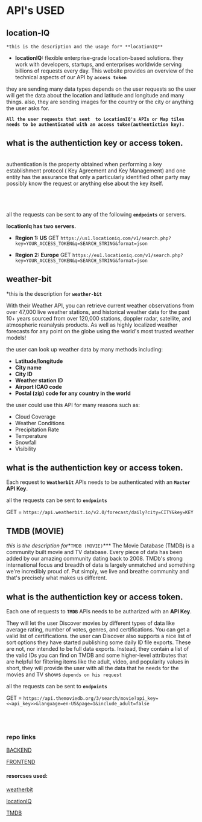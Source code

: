 # API's USED

## location-IQ

`*this is the description and the usage for* **locationIQ**`
* **locationIQ:** flexible enterprise-grade location-based solutions. they work with developers, startups, and enterprises worldwide serving billions of requests every day. This website provides an overview of the technical aspects of our API by **`access token`**








they are sending many data types depends on the user requests so the user will get the data about the location and latitude and longitude and many things.
also, they are sending images for the country or the city
or anything the user asks for.


**`All the user requests that sent  to LocationIQ's APIs or Map tiles needs to be authenticated with an access token(authentiction key).`**

## **what is the authentiction key or access token.** 

<br>
authentication is the property obtained when performing a key establishment protocol ( Key Agreement and Key Management) and one entity has the assurance that only a particularly identified other party may possibly know the request or anything else about the key itself.
<br>
<br>
<br>
<br>

all the requests can be sent to any of the following **`endpoints`** or servers.

**locationIq has two servers.** 

* **Region 1: US**
GET `https://us1.locationiq.com/v1/search.php?key=YOUR_ACCESS_TOKEN&q=SEARCH_STRING&format=json`

* **Region 2: Europe**
GET `https://eu1.locationiq.com/v1/search.php?key=YOUR_ACCESS_TOKEN&q=SEARCH_STRING&format=json`




## weather-bit

*this is the description for **`weather-bit`**
<br>




With their Weather API, you can retrieve current weather observations from over 47,000 live weather stations, and historical weather data for the past 10+ years sourced from over 120,000 stations, doppler radar, satellite, and atmospheric reanalysis products. As well as highly localized weather forecasts for any point on the globe using the world's most trusted weather models!

the user can look up weather data by many methods including:
* **Latitude/longitude**
* **City name**
* **City ID**
* **Weather station ID**
* **Airport ICAO code**
* **Postal (zip) code for any country in the world**





the user could use this API for many reasons such as: 


* Cloud Coverage
* Weather Conditions
* Precipitation Rate
* Temperature
* Snowfall
* Visibility


## **what is the authentiction key or access token.** 

Each request to **`Weatherbit`** APIs needs to be authenticated with an **`Master` API Key**.


all the requests can be sent to **`endpoints`**

GET = `https://api.weatherbit.io/v2.0/forecast/daily?city=CITY&key=KEY`



## TMDB (MOVIE)

*this is the description for**`TMDB (MOVIE)`***
The Movie Database (TMDB) is a community built movie and TV database. Every piece of data has been added by our amazing community dating back to 2008. TMDb's strong international focus and breadth of data is largely unmatched and something we're incredibly proud of. Put simply, we live and breathe community and that's precisely what makes us different.

## **what is the authentiction key or access token.** 

Each one of requests to **`TMDB`** APIs needs to be autharized  with an **API Key**.


They will let the user Discover movies by different types of data like average rating, number of votes, genres, and certifications. You can get a valid list of certifications.
 the user can Discover also supports a nice list of sort options they have started publishing some daily ID file exports. These are not, nor intended to be full data exports. Instead, they contain a list of the valid IDs you can find on TMDB and some higher-level attributes that are helpful for filtering items like the adult, video, and popularity values
in short, they will provide the user with all the data that he needs for the movies and TV shows `depends on his request`  






all the requests can be sent to **`endpoints`**

GET = `https://api.themoviedb.org/3/search/movie?api_key=<<api_key>>&language=en-US&page=1&include_adult=false`



<br>
<br>

### repo links

[BACKEND](https://github.com/tariqkjm7/Full-stack)

[FRONTEND](https://github.com/tariqkjm7/city-Exploler)

#### resorcses used:
[weatherbit](https://www.weatherbit.io/)

[locationIQ](https://locationiq.com/)

[TMDB](https://www.themoviedb.org/)